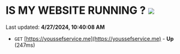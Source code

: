 # IS MY WEBSITE RUNNING ? [![](https://img.shields.io/static/v1?label=Sponsor&message=%E2%9D%A4&logo=GitHub&color=%23fe8e86)](https://github.com/sponsors/<username>)

Last updated: **4/27/2024, 10:40:08 AM**

- `GET` [https://youssefservice.me](https://youssefservice.me) - **Up** (247ms)
